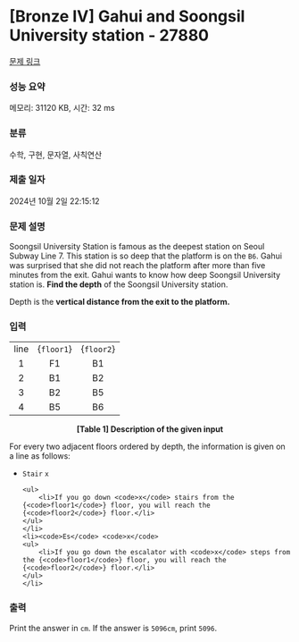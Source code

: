 # [Bronze IV] Gahui and Soongsil University station - 27880 

[문제 링크](https://www.acmicpc.net/problem/27880) 

### 성능 요약

메모리: 31120 KB, 시간: 32 ms

### 분류

수학, 구현, 문자열, 사칙연산

### 제출 일자

2024년 10월 2일 22:15:12

### 문제 설명

<p>Soongsil University Station is famous as the deepest station on Seoul Subway Line 7. This station is so deep that the platform is on the <code>B6</code>. Gahui was surprised that she did not reach the platform after more than five minutes from the exit. Gahui wants to know how deep Soongsil University station is. <strong>Find the depth</strong> of the Soongsil University station. </p>

<p>Depth is the <strong>vertical distance from the exit to the platform.</strong></p>

### 입력 

 <table class="table table-bordered table-center-50">
	<tbody>
		<tr>
			<td style="text-align: center;">line</td>
			<td style="text-align: center;">{<code>floor1</code>}</td>
			<td style="text-align: center;">{<code>floor2</code>}</td>
		</tr>
		<tr>
			<td style="text-align: center;">1</td>
			<td style="text-align: center;">F1</td>
			<td style="text-align: center;">B1</td>
		</tr>
		<tr>
			<td style="text-align: center;">2</td>
			<td style="text-align: center;">B1</td>
			<td style="text-align: center;">B2</td>
		</tr>
		<tr>
			<td style="text-align: center;">3</td>
			<td style="text-align: center;">B2</td>
			<td style="text-align: center;">B5</td>
		</tr>
		<tr>
			<td style="text-align: center;">4</td>
			<td style="text-align: center;">B5</td>
			<td style="text-align: center;">B6</td>
		</tr>
	</tbody>
</table>

<p style="text-align: center;"><strong>[Table 1] Description of the given input</strong></p>

<p>For every two adjacent floors ordered by depth, the information is given on a line as follows:</p>

<ul>
	<li><code>Stair</code> <code>x</code>

	<ul>
		<li>If you go down <code>x</code> stairs from the {<code>floor1</code>} floor, you will reach the {<code>floor2</code>} floor.</li>
	</ul>
	</li>
	<li><code>Es</code> <code>x</code>
	<ul>
		<li>If you go down the escalator with <code>x</code> steps from the {<code>floor1</code>} floor, you will reach the {<code>floor2</code>} floor.</li>
	</ul>
	</li>
</ul>

### 출력 

 <p>Print the answer in <code>cm</code>. If the answer is <code>5096cm</code>, print <code>5096</code>.</p>

